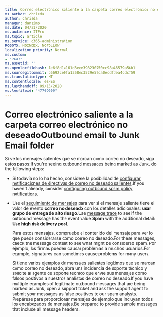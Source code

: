 ```yaml
---
title: Correo electrónico saliente a la carpeta correo electrónico no deseado
ms.author: chrisda
author: chrisda
manager: dansimp
ms.date: 04/21/2020
ms.audience: ITPro
ms.topic: article
ms.service: o365-administration
ROBOTS: NOINDEX, NOFOLLOW
localization_priority: Normal
ms.custom:
- "2697"
ms.assetid: ''
ms.openlocfilehash: 7e6f8d1a161d3eee398230750cc98a46579a56b1
ms.sourcegitcommit: c6692ce0fa1358ec3529e59ca0ecdfdea4cdc759
ms.translationtype: MT
ms.contentlocale: es-ES
ms.lasthandoff: 09/15/2020
ms.locfileid: "47769200"
---
```

# <a name="outbound-email-to-junk-email-folder"></a><span data-ttu-id="59213-102">Correo electrónico saliente a la carpeta correo electrónico no deseado</span><span class="sxs-lookup"><span data-stu-id="59213-102">Outbound email to Junk Email folder</span></span>

<span data-ttu-id="59213-103">Si ve los mensajes salientes que se marcan como correo no deseado, siga estos pasos:</span><span class="sxs-lookup"><span data-stu-id="59213-103">If you're seeing outbound messages being marked as Junk, do the following steps:</span></span>

- <span data-ttu-id="59213-104">Si todavía no lo ha hecho, considere la posibilidad de [configurar notificaciones de directivas de correo no deseado salientes](https://docs.microsoft.com/microsoft-365/security/office-365-security/configure-the-outbound-spam-policy).</span><span class="sxs-lookup"><span data-stu-id="59213-104">If you haven't already, consider [configuring outbound spam policy notifications](https://docs.microsoft.com/microsoft-365/security/office-365-security/configure-the-outbound-spam-policy).</span></span>

- <span data-ttu-id="59213-105">Use el [seguimiento de mensajes](https://docs.microsoft.com/microsoft-365/security/office-365-security/message-trace-scc) para ver si el mensaje saliente tiene el valor de evento **correo no deseado** con los detalles adicionales: **usar grupo de entrega de alto riesgo**.</span><span class="sxs-lookup"><span data-stu-id="59213-105">Use [message trace](https://docs.microsoft.com/microsoft-365/security/office-365-security/message-trace-scc) to see if the outbound message has the event value **Spam** with the additional detail: **Use high risk delivery pool**.</span></span>

  <span data-ttu-id="59213-106">Para estos mensajes, compruebe el contenido del mensaje para ver lo que puede considerarse como correo no deseado.</span><span class="sxs-lookup"><span data-stu-id="59213-106">For these messages, check the message content to see what might be considered spam.</span></span> <span data-ttu-id="59213-107">Por ejemplo, las firmas pueden causar problemas a muchos usuarios.</span><span class="sxs-lookup"><span data-stu-id="59213-107">For example, signatures can sometimes cause problems for many users.</span></span>

  <span data-ttu-id="59213-108">Si tiene varios ejemplos de mensajes salientes legítimos que se marcan como correo no deseado, abra una incidencia de soporte técnico y solicite al agente de soporte técnico que envíe sus mensajes como falsos positivos a nuestros analistas de correo no deseado.</span><span class="sxs-lookup"><span data-stu-id="59213-108">If you have multiple examples of legitimate outbound messages that are being marked as Junk, open a support ticket and ask the support agent to submit your messages as false positives to our spam analysts.</span></span> <span data-ttu-id="59213-109">Prepárese para proporcionar mensajes de ejemplo que incluyan todos los encabezados de mensajes.</span><span class="sxs-lookup"><span data-stu-id="59213-109">Be prepared to provide sample messages that include all message headers.</span></span>
